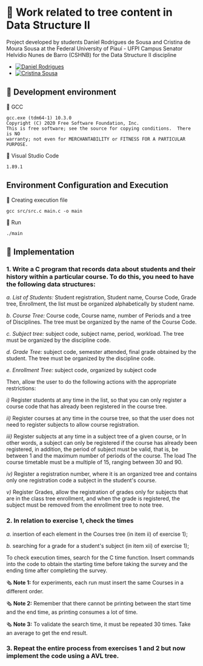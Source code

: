 # 📄 Work related to tree content in Data Structure II

Project developed by students Daniel Rodrigues de Sousa and Cristina de Moura Sousa at the Federal University of Piauí - UFPI Campus
Senator Helvídio Nunes de Barro (CSHNB) for the Data Structure II discipline

- [![Daniel Rodrigues](https://img.shields.io/badge/DanielRodri87-GitHub-blueviolet)](https://github.com/DanielRodri87)
- [![Cristina Sousa](https://img.shields.io/badge/cristinaadms-GitHub-blueviolet)](https://github.com/cristinaadms)

## 🔗 Development environment
🔧 GCC
```
gcc.exe (tdm64-1) 10.3.0
Copyright (C) 2020 Free Software Foundation, Inc.
This is free software; see the source for copying conditions.  There is NO
warranty; not even for MERCHANTABILITY or FITNESS FOR A PARTICULAR PURPOSE.
```

🔧 Visual Studio Code
```
1.89.1
```

## Environment Configuration and Execution
🔧  Creating execution file
```
gcc src/src.c main.c -o main
```
🔧 Run
```
./main
```

## 🔗 **Implementation**

### **1. Write a C program that records data about students and their history within a particular course. To do this, you need to have the following data structures:**
   
   *a. List of Students:* Student registration, Student name, Course Code, Grade tree, Enrollment, the list must be organized alphabetically by student name.
   
   *b. Course Tree:* Course code, Course name, number of Periods and a tree of Disciplines. The tree must be organized by the name of the Course Code.
   
   *c. Subject tree:* subject code, subject name, period, workload. The tree must be organized by the discipline code.
   
   *d. Grade Tree:* subject code, semester attended, final grade obtained by the student. The tree must be organized by the discipline code.
   
   *e. Enrollment Tree:* subject code, organized by subject code

Then, allow the user to do the following actions with the appropriate restrictions:

  *i)* Register students at any time in the list, so that you can only register a course code that has already been registered in the course tree.
  
  *ii)* Register courses at any time in the course tree, so that the user does not need to register subjects to allow course registration.
  
  *iii)* Register subjects at any time in a subject tree of a given course, or In other words, a subject can only be registered if the course has already been registered, in addition, the period of subject must be valid, that is, be between 1 and the maximum number of periods of the course. The load
  The course timetable must be a multiple of 15, ranging between 30 and 90.
  
  *iv)* Register a registration number, where it is an organized tree and contains only one registration code a subject in the student's course.
  
  *v)* Register Grades, allow the registration of grades only for subjects that are in the class tree enrollment, and when the grade is registered, the subject must be removed from the enrollment tree to
  note tree.

### **2. In relation to exercise 1, check the times**

  *a.* insertion of each element in the Courses tree (in item ii) of exercise 1);

  *b.* searching for a grade for a student's subject (in item xii) of exercise 1);

To check execution times, search for the C time function. Insert commands into the code to obtain
the starting time before taking the survey and the ending time after completing the survey.

🗞️ **Note 1:** for experiments, each run must insert the same Courses in a different order.

🗞️ **Note 2:** Remember that there cannot be printing between the start time and the end time, as printing
consumes a lot of time.

🗞️ **Note 3:** To validate the search time, it must be repeated 30 times. Take an average to get the
end result.

### **3. Repeat the entire process from exercises 1 and 2 but now implement the code using a AVL tree.**